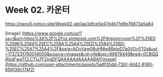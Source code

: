# Week 02. 카운터

https://nano5.notion.site/Week02-ab0ae3dfce5e47d4b71d9e76873a5a84

[Image] (https://www.google.com/url?sa=i&url=https%3A%2F%2Fnz.pinterest.com%2Fthisismryoon%2F%25ED%2596%2584%25EC%258A%25A4%25ED%2584%25B0-%25EC%25A7%25A4%2F&psig=AOvVaw08uHMw8RelqD7a0VOv5T0s&ust=1727231760014000&source=images&cd=vfe&opi=89978449&ved=0CBQQjRxqFwoTCLCTlu7F2ogDFQAAAAAdAAAAABAI![image](https://github.com/user-attachments/assets/5a6f35dd-72b1-4d42-8160-659139c174f2)
